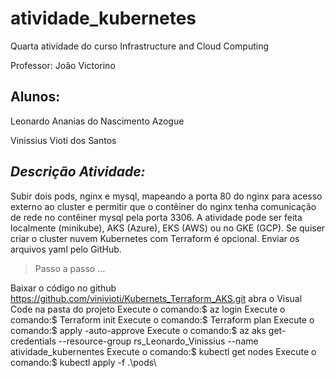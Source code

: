 # atividade_kubernetes
Quarta atividade do curso Infrastructure and Cloud Computing

Professor: João Victorino

## Alunos:
Leonardo Ananias do Nascimento Azogue

Vinissius Vioti dos Santos

## ***Descrição Atividade:***
Subir dois pods, nginx e mysql, mapeando a porta 80 do nginx para acesso externo ao cluster e permitir que o contêiner do nginx tenha comunicação de rede no contêiner mysql pela porta 3306. A atividade pode ser feita localmente (minikube), AKS (Azure), EKS (AWS) ou no GKE (GCP). Se quiser criar o cluster nuvem Kubernetes com Terraform é opcional. Enviar os arquivos yaml pelo GitHub.

> Passo a passo
...

Baixar o código no github https://github.com/vinivioti/Kubernets_Terraform_AKS.git
abra o Visual Code na pasta do projeto
Execute o comando:$ az login 
Execute o comando:$ Terraform init 
Execute o comando:$ Terraform plan
Execute o comando:$ apply -auto-approve
Execute o comando:$ az aks get-credentials --resource-group rs_Leonardo_Vinissius --name atividade_kubernentes
Execute o comando:$ kubectl get nodes
Execute o comando:$ kubectl apply -f .\pods\


